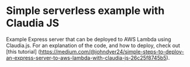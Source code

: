 # Simple serverless example with Claudia JS

Example Express server that can be deployed to AWS Lambda using Claudia.js. 
For an explanation of the code, and how to deploy, check out [this tutorial]
(https://medium.com/@johndyer24/simple-steps-to-deploy-an-express-server-to-aws-lambda-with-claudia-js-26c25f8745b5).

